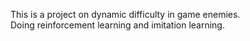 This is a project on dynamic difficulty in game enemies.
<br>
Doing reinforcement learning and imitation learning.
<br>